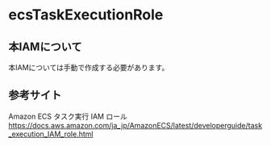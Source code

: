 # ecsTaskExecutionRole
##  本IAMについて
本IAMについては手動で作成する必要があります。

##  参考サイト
Amazon ECS タスク実行 IAM ロール\
https://docs.aws.amazon.com/ja_jp/AmazonECS/latest/developerguide/task_execution_IAM_role.html
